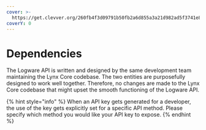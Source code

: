 ```yaml
---
cover: >-
  https://get.clevver.org/260fb4f3d09791b50fb2a6d855a3a21d982ad5f3741e83d12d8290c191f9a2bb.png
coverY: 0
---
```


# Dependencies

The Logware API is written and designed by the same development team maintaining the Lynx Core codebase. The two entities are purposefully designed to work well together. Therefore, no changes are made to the Lynx Core codebase that might upset the smooth functioning of the Logware API.

{% hint style="info" %}
When an API key gets generated for a developer, the use of the key gets explicitly set for a specific API method. Please specify which method you would like your API key to expose.
{% endhint %}
